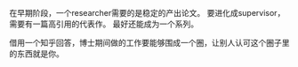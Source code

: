 在早期阶段，一个researcher需要的是稳定的产出论文。 要进化成supervisor，需要有一篇高引用的代表作。 最好还能成为一个系列。 

借用一个知乎回答，博士期间做的工作要能够围成一个圈，让别人认可这个圈子里的东西就是你。 


